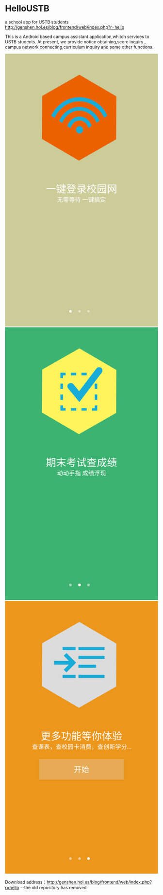 # HelloUSTB
a school app for USTB students http://genshen.hol.es/blog/frontend/web/index.php?r=hello


This is a Android based campus assistant application,whitch services to USTB students. 
At present, we provide notice obtaining,score inquiry , campus network connecting,curriculum inquiry and some other functions.

![image](Screenshot/Screenshot_1.png)
![image](Screenshot/Screenshot2.png)
![image](Screenshot/Screenshot3.png)

Download address：http://genshen.hol.es/blog/frontend/web/index.php?r=hello
--the old repository has removed
